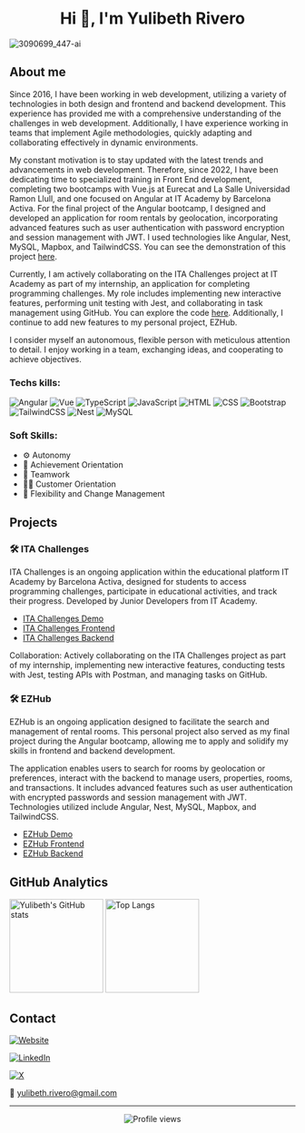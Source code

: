 <div align="center">

# Hi 👋, I'm Yulibeth Rivero

</div>

![3090699_447-ai](https://github.com/Yul1b3th/Yul1b3th/assets/113106963/79f3699f-34d8-47a5-a7ea-9307b2f1648b)

## About me

Since 2016, I have been working in web development, utilizing a variety of technologies in both design and frontend and backend development. This experience has provided me with a comprehensive understanding of the challenges in web development. Additionally, I have experience working in teams that implement Agile methodologies, quickly adapting and collaborating effectively in dynamic environments.


My constant motivation is to stay updated with the latest trends and advancements in web development. Therefore, since 2022, I have been dedicating time to specialized training in Front End development, completing two bootcamps with Vue.js at Eurecat and La Salle Universidad Ramon Llull, and one focused on Angular at IT Academy by Barcelona Activa. For the final project of the Angular bootcamp, I designed and developed an application for room rentals by geolocation, incorporating advanced features such as user authentication with password encryption and session management with JWT. I used technologies like Angular, Nest, MySQL, Mapbox, and TailwindCSS. You can see the demonstration of this project [here](https://ezhub.vercel.app/).

Currently, I am actively collaborating on the ITA Challenges project at IT Academy as part of my internship, an application for completing programming challenges. My role includes implementing new interactive features, performing unit testing with Jest, and collaborating in task management using GitHub. You can explore the code [here](https://github.com/IT-Academy-BCN/ita-challenges-frontend). Additionally, I continue to add new features to my personal project, EZHub.

I consider myself an autonomous, flexible person with meticulous attention to detail. I enjoy working in a team, exchanging ideas, and cooperating to achieve objectives.





### Techs kills:

![Angular](https://img.shields.io/badge/Angular-red?style=flat&color=EC0347) ![Vue](https://img.shields.io/badge/Vue-red?style=flat&color=3FB27F)
![TypeScript](https://img.shields.io/badge/TypeScript-red?style=flat&color=2F74C0) ![JavaScript](https://img.shields.io/badge/JavaScript-red?style=flat&color=EFD81D)
![HTML](https://img.shields.io/badge/HTML-red?style=flat&color=DD4B25) ![CSS](https://img.shields.io/badge/CSS-red?style=flat&color=254BDD)
![Bootstrap](https://img.shields.io/badge/Bootstrap-red?style=flat&color=6A10ED) ![TailwindCSS](https://img.shields.io/badge/TailwindCSS-red?style=flat&color=36B7F0)
![Nest](https://img.shields.io/badge/Nest-red?style=flat&color=E32747) ![MySQL](https://img.shields.io/badge/MySQL-red?style=flat&color=005E86)

### Soft Skills:

- ⚙️ Autonomy
- 🎯 Achievement Orientation
- 👥 Teamwork
- 👩‍💼 Customer Orientation
- 🔄 Flexibility and Change Management

## Projects

### 🛠️ ITA Challenges
ITA Challenges is an ongoing application within the educational platform IT Academy by Barcelona Activa, designed for students to access programming challenges, participate in educational activities, and track their progress. Developed by Junior Developers from IT Academy.

- [ITA Challenges Demo](http://dev.ita-challenges.eurecatacademy.org/ita-challenge/challenges)
- [ITA Challenges Frontend](https://github.com/IT-Academy-BCN/ita-challenges-frontend)
- [ITA Challenges Backend](https://github.com/IT-Academy-BCN/ita-challenges-backend)

Collaboration: Actively collaborating on the ITA Challenges project as part of my internship, implementing new interactive features, conducting tests with Jest, testing APIs with Postman, and managing tasks on GitHub.

### 🛠️ EZHub
EZHub is an ongoing application designed to facilitate the search and management of rental rooms. This personal project also served as my final project during the Angular bootcamp, allowing me to apply and solidify my skills in frontend and backend development.

The application enables users to search for rooms by geolocation or preferences, interact with the backend to manage users, properties, rooms, and transactions. It includes advanced features such as user authentication with encrypted passwords and session management with JWT. Technologies utilized include Angular, Nest, MySQL, Mapbox, and TailwindCSS.

- [EZHub Demo](https://ezhub.vercel.app/)
- [EZHub Frontend](https://github.com/Yul1b3th/ezhub-frontend)
- [EZHub Backend](https://github.com/Yul1b3th/ezhub-backend)


## GitHub Analytics

<!-- ![Yulibeth's GitHub stats](https://github-readme-stats.vercel.app/api?username=yul1b3th&show_icons=true&theme=tokyonight)

![Top Langs](https://github-readme-stats.vercel.app/api/top-langs/?username=yul1b3th&layout=compact&theme=tokyonight) -->

<div>
  <img src="https://github-readme-stats.vercel.app/api?username=yul1b3th&show_icons=true&theme=tokyonight" alt="Yulibeth's GitHub stats" height="165">
  <img src="https://github-readme-stats.vercel.app/api/top-langs/?username=yul1b3th&layout=compact&theme=tokyonight" alt="Top Langs" height="165">
</div>

## Contact

[![Website](https://img.shields.io/badge/🔗Website-blue?style=flat&color=fff4df)](https://yul1b3th.github.io/)

[![LinkedIn](https://img.shields.io/badge/LinkedIn-blue?style=flat&logo=linkedin&color=0077B5)](https://www.linkedin.com/in/yulibeth-rivero/)

[![X](https://img.shields.io/badge/X-000000?style=flat&logo=x&logoColor=white)](https://x.com/YulibethRivero)



📧 [yulibeth.rivero@gmail.com](mailto:yulibeth.rivero@gmail.com)



<!--
**Yul1b3th/Yul1b3th** is a ✨ _special_ ✨ repository because its `README.md` (this file) appears on your GitHub profile.

Here are some ideas to get you started:

- 🔭 I’m currently working on ...
- 🌱 I’m currently learning ...
- 👯 I’m looking to collaborate on ...
- 🤔 I’m looking for help with ...
- 💬 Ask me about ...
- 📫 How to reach me: ...
- 😄 Pronouns: ...
- ⚡ Fun fact: ...
-->

<hr/>

<div align="center">

![Profile views](https://komarev.com/ghpvc/?username=Yul1b3th&color=1D82BC)

</div>


<!--

![Visitas de perfil](https://visitor-badge.laobi.icu/badge?page_id=Yul1b3th&style=flat-square&color=1D82BC)

![Visitas de perfil](https://hits.seeyoufarm.com/api/count/incr/badge.svg?url=https%3A%2F%2Fgithub.com%2FYul1b3th&count_bg=%231D82BC&title_bg=%23555555&icon=&icon_color=%23E7E7E7&title=visitas&edge_flat=false)

-->
